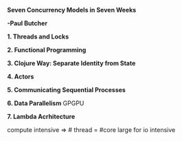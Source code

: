 **Seven Concurrency Models in Seven Weeks**

**-Paul Butcher**

**1. Threads and Locks**

**2. Functional Programming**

**3. Clojure Way: Separate Identity from State**

**4. Actors**

**5. Communicating Sequential Processes**

**6. Data Parallelism** GPGPU

**7. Lambda Acrhitecture**

compute intensive => # thread = #core
large for io intensive
